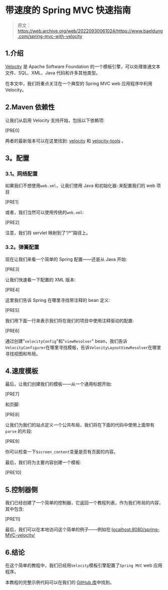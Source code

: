 # 带速度的 Spring MVC 快速指南

> 原文：<https://web.archive.org/web/20220930061024/https://www.baeldung.com/spring-mvc-with-velocity>

## 1.介绍

[Velocity](https://web.archive.org/web/20220815031134/https://velocity.apache.org/) 是 Apache Software Foundation 的一个模板引擎，可以处理普通文本文件、SQL、XML、Java 代码和许多其他类型。

在本文中，我们将重点关注在一个典型的 Spring MVC web 应用程序中利用 Velocity。

## 2.Maven 依赖性

让我们从启用 Velocity 支持开始，包括以下依赖项:

[PRE0]

两者的最新版本可以在这里找到: [velocity](https://web.archive.org/web/20220815031134/https://mvnrepository.com/artifact/org.apache.velocity/velocity) 和 [velocity-tools](https://web.archive.org/web/20220815031134/https://mvnrepository.com/artifact/org.apache.velocity/velocity-tools) 。

## **3。配置**

### **3.1。网络配置**

如果我们不想使用`web.xml`，让我们使用 Java 和初始化器`:`来配置我们的 web 项目

[PRE1]

或者，我们当然可以使用传统的`web.xml`:

[PRE2]

注意，我们将 servlet 映射到了“/*”路径上。

### **3.2。弹簧配置**

现在让我们来看一个简单的 Spring 配置——还是从 Java 开始:

[PRE3]

让我们快速看一下配置的 XML 版本:

[PRE4]

这里我们告诉 Spring 在哪里寻找带注释的 bean 定义:

[PRE5]

我们用下面一行来表示我们将在我们的项目中使用注释驱动的配置:

[PRE6]

通过创建"`velocityConfig`"和"`viewResolver`" bean，我们告诉`VelocityConfigurer`在哪里寻找模板，告诉`VelocityLayoutViewResolver`在哪里寻找视图和布局。

## 4.速度模板

最后，让我们创建我们的模板——从一个通用标题开始:

[PRE7]

和页脚:

[PRE8]

让我们为我们的站点定义一个公共布局，我们将在下面的代码中使用上面带有`parse` 的片段:

[PRE9]

你可以检查一下`$screen_content`变量是否有页面的内容。

最后，我们将为主要内容创建一个模板:

[PRE10]

## 5.控制器侧

我们已经创建了一个简单的控制器，它返回一个教程列表，作为我们布局的内容，其中包含:

[PRE11]

最后，我们可以在本地访问这个简单的例子——例如在:[localhost:8080/spring-MVC-velocity/](https://web.archive.org/web/20220815031134/http://localhost:8080/spring-mvc-velocity/)

## 6.结论

在这个简单的教程中，我们已经用`Velocity`模板引擎配置了`Spring MVC` web 应用程序。

本教程的完整示例代码可以在我们的 [GitHub 库](https://web.archive.org/web/20220815031134/https://github.com/eugenp/tutorials/tree/master/spring-web-modules/spring-mvc-velocity)中找到。